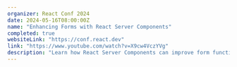 ```yaml
---
organizer: React Conf 2024
date: 2024-05-16T08:00:00Z
name: "Enhancing Forms with React Server Components"
completed: true
websiteLink: "https://conf.react.dev"
link: "https://www.youtube.com/watch?v=X9cw4VczYVg"
description: "Learn how React Server Components can improve form functionality, with insights on benefits like faster load times and streamlined server-side processing. Discover practical strategies for integrating RSC into forms to enhance user experience and simplify front-end complexities."
---
```

